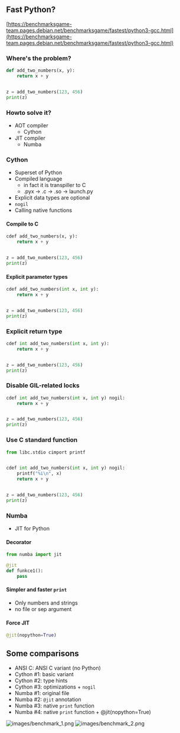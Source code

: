 ## Fast Python?

[https://benchmarksgame-team.pages.debian.net/benchmarksgame/fastest/python3-gcc.html](https://benchmarksgame-team.pages.debian.net/benchmarksgame/fastest/python3-gcc.html)

### Where's the problem?

```python
def add_two_numbers(x, y):
    return x + y


z = add_two_numbers(123, 456)
print(z)
```

### Howto solve it?

* AOT compiler
   - Cython
* JIT compiler
   - Numba

### Cython

* Superset of Python
* Compiled language
    - in fact it is transpiller to C
    - .pyx -> .c -> .so -> launch.py
* Explicit data types are optional
* `nogil`
* Calling native functions


#### Compile to C

```python
cdef add_two_numbers(x, y):
    return x + y


z = add_two_numbers(123, 456)
print(z)
```

#### Explicit parameter types

```python
cdef add_two_numbers(int x, int y):
    return x + y


z = add_two_numbers(123, 456)
print(z)
```

### Explicit return type

```python
cdef int add_two_numbers(int x, int y):
    return x + y


z = add_two_numbers(123, 456)
print(z)
```

### Disable GIL-related locks

```python
cdef int add_two_numbers(int x, int y) nogil:
    return x + y


z = add_two_numbers(123, 456)
print(z)
```

### Use C standard function

```python
from libc.stdio cimport printf


cdef int add_two_numbers(int x, int y) nogil:
    printf("%i\n", x)
    return x + y


z = add_two_numbers(123, 456)
print(z)
```

### Numba

* JIT for Python

#### Decorator

```python
from numba import jit

@jit
def funkce1():
    pass
```

#### Simpler and faster `print`

* Only numbers and strings
* no file or sep argument

#### Force JIT

```python
@jit(nopython=True)
```

## Some comparisons

* ANSI C: ANSI C variant (no Python)
* Cython #1: basic variant
* Cython #2: type hints 
* Cython #3: optimizations + `nogil`
* Numba #1: original file
* Numba #2: `@jit` annotation
* Numba #3: native `print` function
* Numba #4: native `print` function + @jit(nopython=True)

![images/benchmark_1.png](images/benchmark_1.png)
![images/benchmark_2.png](images/benchmark_2.png)

